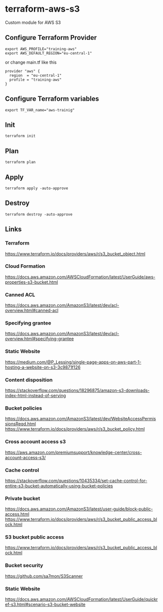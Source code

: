 # terraform-aws-s3
Custom module for AWS S3

## Configure Terraform Provider
```
export AWS_PROFILE="training-aws"
export AWS_DEFAULT_REGION="eu-central-1"
```
or change main.tf like this
```
provider "aws" {
  region  = "eu-central-1"
  profile = "training-aws"
}
```

## Configure Terraform variables
```
export TF_VAR_name="aws-trainig"
```
## Init
```
terraform init
```

## Plan
```
terraform plan
```

## Apply
```
terraform apply -auto-approve
```

## Destroy
```
terraform destroy -auto-approve
```

## Links

### Terraform
https://www.terraform.io/docs/providers/aws/r/s3_bucket_object.html

### Cloud Formation
https://docs.aws.amazon.com/AWSCloudFormation/latest/UserGuide/aws-properties-s3-bucket.html

### Canned ACL
https://docs.aws.amazon.com/AmazonS3/latest/dev/acl-overview.html#canned-acl

### Specifying grantee
https://docs.aws.amazon.com/AmazonS3/latest/dev/acl-overview.html#specifying-grantee

### Static Website
https://medium.com/@P_Lessing/single-page-apps-on-aws-part-1-hosting-a-website-on-s3-3c9871f126

### Content disposition
https://stackoverflow.com/questions/18296875/amazon-s3-downloads-index-html-instead-of-serving

### Bucket policies
https://docs.aws.amazon.com/AmazonS3/latest/dev/WebsiteAccessPermissionsReqd.html
https://www.terraform.io/docs/providers/aws/r/s3_bucket_policy.html

### Cross account access s3
https://aws.amazon.com/premiumsupport/knowledge-center/cross-account-access-s3/

### Cache control
https://stackoverflow.com/questions/10435334/set-cache-control-for-entire-s3-bucket-automatically-using-bucket-policies

### Private bucket
https://docs.aws.amazon.com/AmazonS3/latest/user-guide/block-public-access.html
https://www.terraform.io/docs/providers/aws/r/s3_bucket_public_access_block.html

### S3 bucket public access
https://www.terraform.io/docs/providers/aws/r/s3_bucket_public_access_block.html

### Bucket security
https://github.com/sa7mon/S3Scanner

### Static Website
https://docs.aws.amazon.com/AWSCloudFormation/latest/UserGuide/quickref-s3.html#scenario-s3-bucket-website
